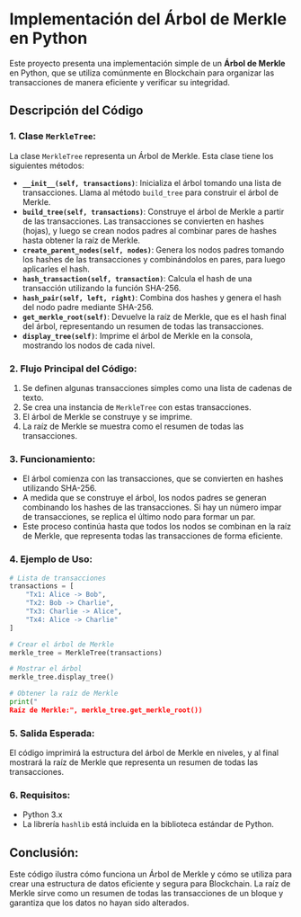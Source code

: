 
# Implementación del Árbol de Merkle en Python

Este proyecto presenta una implementación simple de un **Árbol de Merkle** en Python, que se utiliza comúnmente en Blockchain para organizar las transacciones de manera eficiente y verificar su integridad.

## Descripción del Código

### 1. **Clase `MerkleTree`**:
La clase `MerkleTree` representa un Árbol de Merkle. Esta clase tiene los siguientes métodos:
- **`__init__(self, transactions)`**: Inicializa el árbol tomando una lista de transacciones. Llama al método `build_tree` para construir el árbol de Merkle.
- **`build_tree(self, transactions)`**: Construye el árbol de Merkle a partir de las transacciones. Las transacciones se convierten en hashes (hojas), y luego se crean nodos padres al combinar pares de hashes hasta obtener la raíz de Merkle.
- **`create_parent_nodes(self, nodes)`**: Genera los nodos padres tomando los hashes de las transacciones y combinándolos en pares, para luego aplicarles el hash.
- **`hash_transaction(self, transaction)`**: Calcula el hash de una transacción utilizando la función SHA-256.
- **`hash_pair(self, left, right)`**: Combina dos hashes y genera el hash del nodo padre mediante SHA-256.
- **`get_merkle_root(self)`**: Devuelve la raíz de Merkle, que es el hash final del árbol, representando un resumen de todas las transacciones.
- **`display_tree(self)`**: Imprime el árbol de Merkle en la consola, mostrando los nodos de cada nivel.

### 2. **Flujo Principal del Código**:
1. Se definen algunas transacciones simples como una lista de cadenas de texto.
2. Se crea una instancia de `MerkleTree` con estas transacciones.
3. El árbol de Merkle se construye y se imprime.
4. La raíz de Merkle se muestra como el resumen de todas las transacciones.

### 3. **Funcionamiento**:
- El árbol comienza con las transacciones, que se convierten en hashes utilizando SHA-256.
- A medida que se construye el árbol, los nodos padres se generan combinando los hashes de las transacciones. Si hay un número impar de transacciones, se replica el último nodo para formar un par.
- Este proceso continúa hasta que todos los nodos se combinan en la raíz de Merkle, que representa todas las transacciones de forma eficiente.

### 4. **Ejemplo de Uso**:
```python
# Lista de transacciones
transactions = [
    "Tx1: Alice -> Bob",
    "Tx2: Bob -> Charlie",
    "Tx3: Charlie -> Alice",
    "Tx4: Alice -> Charlie"
]

# Crear el árbol de Merkle
merkle_tree = MerkleTree(transactions)

# Mostrar el árbol
merkle_tree.display_tree()

# Obtener la raíz de Merkle
print("
Raíz de Merkle:", merkle_tree.get_merkle_root())
```

### 5. **Salida Esperada**:
El código imprimirá la estructura del árbol de Merkle en niveles, y al final mostrará la raíz de Merkle que representa un resumen de todas las transacciones.

### 6. **Requisitos**:
- Python 3.x
- La librería `hashlib` está incluida en la biblioteca estándar de Python.

## Conclusión:
Este código ilustra cómo funciona un Árbol de Merkle y cómo se utiliza para crear una estructura de datos eficiente y segura para Blockchain. La raíz de Merkle sirve como un resumen de todas las transacciones de un bloque y garantiza que los datos no hayan sido alterados.

